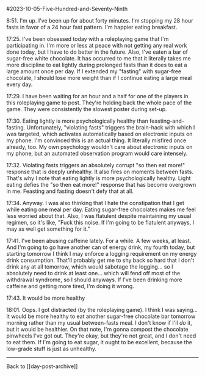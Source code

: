 #2023-10-05-Five-Hundred-and-Seventy-Ninth

8:51.  I'm up.  I've been up for about forty minutes.  I'm stopping my 28 hour fasts in favor of a 24 hour fast pattern.  I'm happier eating breakfast.

17:25.  I've been obsessed today with a roleplaying game that I'm participating in.  I'm more or less at peace with not getting any real work done today, but I have to do better in the future.  Also, I've eaten a bar of sugar-free white chocolate.  It has occurred to me that it literally takes me more discipline to eat lightly during prolonged fasts than it does to eat a large amount once per day.  If I extended my "fasting" with sugar-free chocolate, I should lose more weight than if I continue eating a large meal every day.

17:29.  I have been waiting for an hour and a half for one of the players in this roleplaying game to post.  They're holding back the whole pace of the game.  They were consistently the slowest poster during set-up.

17:30.  Eating lightly is more psychologically healthy than feasting-and-fasting.  Unfortunately, "violating fasts" triggers the brain-hack with which I was targeted, which activates automatically based on electronic inputs on my phone.  I'm convinced this is an actual thing.  It literally misfired once already, too.  My own psychology wouldn't care about electronic inputs on my phone, but an automated observation program would care intensely.

17:32.  Violating fasts triggers an absolutely corrupt "so then eat more!" response that is deeply unhealthy.  It also fires on moments between fasts.  That's why I note that eating lightly is more psychologically healthy.  Light eating defies the "so then eat more!" response that has become overgrown in me.  Feasting and fasting doesn't defy that at all.

17:34.  Anyway.  I was also thinking that I hate the constipation that I get while eating one meal per day.  Eating sugar-free chocolates makes me feel less worried about that.  Also, I was flatulent despite maintaining my usual regimen, so it's like, "Fuck this noise.  If I'm going to be flatulent anyways, I may as well get something for it."

17:41.  I've been abusing caffeine lately.  For a while.  A few weeks, at least.  And I'm going to go have another can of energy drink, my fourth today, but starting tomorrow I think I may enforce a logging requirement on my energy drink consumption.  That'll probably get me to shy back so hard that I don't drink any at all tomorrow, which would sabotage the logging... so I absolutely need to drink at least one... which will fend off most of the withdrawal syndrome, so I should anyways.  If I've been drinking more caffeine and getting more tired, I'm doing it wrong.

17:43.  It would be more healthy

18:01. Oops.  I got distracted (by the roleplaying game).  I think I was saying...  It would be more healthy to eat another sugar-free chocolate bar tomorrow morning rather than my usual between-fasts meal.  I don't know if I'll *do* it, but it would be healthier.  On that note, I'm gonna compost the chocolate pinwheels I've got out.  They're okay, but they're not great, and I don't need to eat them.  If I'm going to eat sugar, it ought to be excellent, because the low-grade stuff is just as unhealthy.

---
Back to [[day-post-archive]]